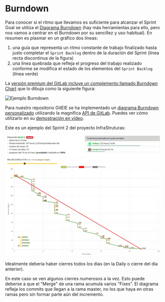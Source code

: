 # Burndown

Para conocer si el ritmo que llevamos es suficiente para alcanzar el Sprint Goal se utiliza el [Diagrama Burndown](https://es.wikipedia.org/wiki/Burn_down_chart) (hay más herramientas para ello, pero nos vamos a centrar en el Burndown por su sencillez y uso habitual). En resumen es plasmar en un gráfico dos líneas:
1. una guía que representa un ritmo constante de trabajo finalizado hasta justo completar el `Sprint Backlog` dentro de la duración del Sprint (línea recta discontinua de la figura)
2. una línea quebrada que refleja el progreso del trabajo realizado conforme se modifica el estado de los elementos del `Sprint Backlog` (línea verde)

La [versión premium del GitLab incluye un complemento llamado Burndown Chart](https://docs.gitlab.com/ee/user/project/milestones/burndown_and_burnup_charts.html) que lo dibuja como la siguiente figura: 

![Ejemplo Burndown](https://docs.gitlab.com/ee/user/project/milestones/img/burndown_chart_legacy_v13_6.png)

Para nuestro repositorio GitEIE se ha implementado un [diagrama Burndown personalizado](https://burndown-dim.netlify.app/) utilizando la magnífica [API de GitLab](https://docs.gitlab.com/ee/api/issues.html). Puedes ver cómo utilizarlo en su [demostración en vídeo](https://youtu.be/_krAgjeZrI4).

Este es un ejemplo del Sprint 2 del proyecto InfraStruturas:

![Ejemplo Burndown Combat Agile Tools](/imgs/burndown-combat-agile.webp)

Idealmente debería haber cierres todos los días (en la Daily o cierre del día anterior).

En este caso se ven algunos cierres numerosos a la vez. Esto puede deberse a que el "Merge" de una rama acumula varios "Fixes". El diagrama refleja los commits que llegan a la rama master, no los que haya en otras ramas pero sin formar parte aún del incremento.